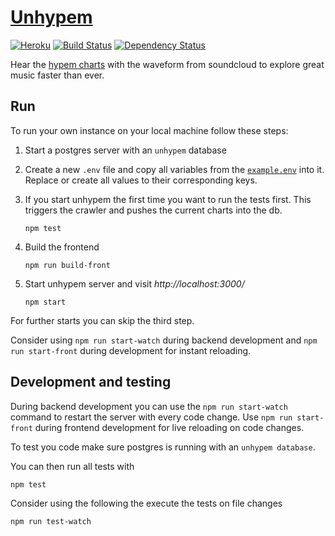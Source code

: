 # [Unhypem](https://unhypem.com)

[![Heroku](http://heroku-badge.herokuapp.com/?app=unhypem?style=flat)](http://unhypem.com)
[![Build Status](https://img.shields.io/travis/feedm3/unhypem.svg?branch=feature-react-es6&style=flat-square)](https://travis-ci.org/feedm3/unhypem)
[![Dependency Status](https://img.shields.io/david/feedm3/unhypem.svg?style=flat-square)](https://david-dm.org/feedm3/unhypem)

Hear the [hypem charts](http://hypem.com/popular) with the waveform from soundcloud to explore great music faster than ever.

## Run

To run your own instance on your local machine follow these steps:

1. Start a postgres server with an `unhypem` database

2. Create a new `.env` file and copy all variables from the
[`example.env`](example.env) into it. Replace or create all values to their
corresponding keys.

    
3. If you start unhypem the first time you want to run the tests first. This triggers the crawler and pushes the current
charts into the db.

    `npm test`

4. Build the frontend

    `npm run build-front`

5. Start unhypem server and visit _http://localhost:3000/_

    `npm start`

For further starts you can skip the third step.

Consider using `npm run start-watch` during backend development and `npm run start-front`
during development for instant reloading.

## Development and testing

During backend development you can use the `npm run start-watch` command to restart
the server with every code change. Use `npm run start-front` during frontend
development for live reloading on code changes.

To test you code make sure postgres is running with an `unhypem database`.

You can then run all tests with

```
npm test
```

Consider using the following the execute the tests on file changes

```
npm run test-watch
```
